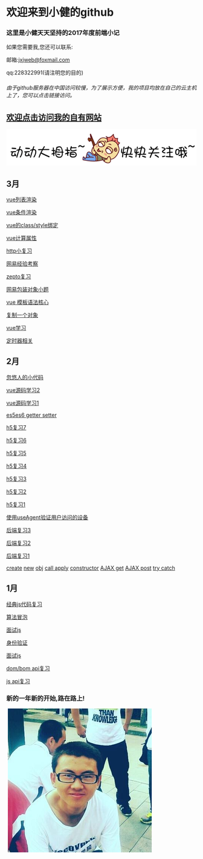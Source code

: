 # 欢迎来到小健的github

### 这里是小健天天坚持的2017年度前端小记

如果您需要我,您还可以联系:

邮箱:jxjweb@foxmail.com

qq:228322991(请注明您的目的)
 
###### 由于github服务器在中国访问较慢，为了展示方便，我的项目均放在自己的云主机上了，您可以点击链接访问。
 

##  [欢迎点击访问我的自有网站](http://webjxj.sc2yun.com/)

 [![link](mouseover.gif)](http://webjxj.sc2yun.com/)
 
## 3月

 [vue列表渲染](zj0312.md)

 [vue条件渲染](zj0311.md)

 [vue的class/style绑定](zj0310.md)

 [vue计算属性](zj0309.md)

 [http小复习](zj0308.md)

 [网易经验考察](zj0307.md)

 [zepto复习](zj0306.md)

 [网易包装对象小题](zj0305.md)

 [vue 模板语法核心](zj0304.md)

 [复制一个对象](zj0303.md)
 
 [vue学习](zj0302.md)
 
 [定时器相关](zj0301.md) 
 
## 2月

 [忽悠人的小代码](zk0228.md)
 
 [vue源码学习2](vue02)
 
 [vue源码学习1](vue01)
 
 [es5es6 getter setter](zk02252.md)

 [h5复习7](zk0211.md)

 [h5复习6](zk0210.md)

 [h5复习5](zk0209.md)
 
 [h5复习4](zk0208.md)
 
 [h5复习3](zk0207.md)
 
 [h5复习2](zk0206.md)
 
 [h5复习1](zk0205.md)

 [使用useAgent验证用户访问的设备](zk0225.md)
 
 [后端复习3](zk0203.md)
 
 [后端复习2](zk0202.md)
 
 [后端复习1](zk0201.md)

 [create](zk0219.md)
 [new](zk0218.md)
 [obj](zk0217.md)
 [call apply](zk0224.md)
 [constructor](zk0223.md)
 [AJAX get](zk0222.md)
 [AJAX post](zk0221.md)
 [try catch](zk0220.md)
 
## 1月

 [经典js代码复习](zl0101.md)

 [算法冒泡](zl0102.md)

 [面试js](zl0103.md)

 [身份验证](zl0104.md)

 [面试js](zl0105.md)

 [dom/bom api复习](zl0110.md)

 [js api复习](zl0111.md)

### 新的一年新的开始,路在路上!

 ![大一长跑照片,老累了.大一啊,美好的大一](me.jpg)

